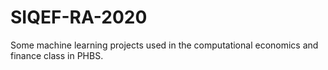 # SIQEF-RA-2020
Some machine learning projects used in the computational economics and finance class in PHBS.
